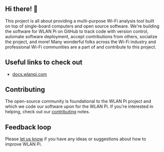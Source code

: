 ## Hi there! 👋

This project is all about providing a multi-purpose Wi-Fi analysis tool built on top of single-board computers and open source software. We're building the software for WLAN Pi on GitHub to track code with version control, automate software deployment, accept contributions from others, socialize the project, and more! Many wonderful folks across the Wi-Fi industry and professional Wi-Fi communities are a part of and contribute to this project.

## Useful links to check out

* [docs.wlanpi.com](https://docs.wlanpi.com)

## Contributing

The open-source community is foundational to the WLAN Pi project and which we code our software upon for the WLAN Pi. If you're interested in helping, check out our [contributing](https://github.com/WLAN-Pi/.github/blob/main/contributing.md) notes.

## Feedback loop

Please [let us know](https://github.com/wlan-pi/feedback) if you have any ideas or suggestions about how to improve WLAN Pi.
